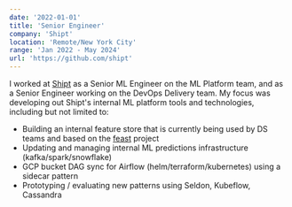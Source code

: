 ```yaml
---
date: '2022-01-01'
title: 'Senior Engineer'
company: 'Shipt'
location: 'Remote/New York City'
range: 'Jan 2022 - May 2024'
url: 'https://github.com/shipt'
---
```


I worked at [Shipt](https://www.shipt.com/shop) as a Senior ML Engineer on the ML Platform team, and as a Senior Engineer working on the DevOps Delivery team. My focus was developing out Shipt's internal ML platform tools and technologies, including but not limited to:

- Building an internal feature store that is currently being used by DS teams and based on the [feast](https://feast.dev/) project
- Updating and managing internal ML predictions infrastructure (kafka/spark/snowflake)
- GCP bucket DAG sync for Airflow (helm/terraform/kubernetes) using a sidecar pattern
- Prototyping / evaluating new patterns using Seldon, Kubeflow, Cassandra
